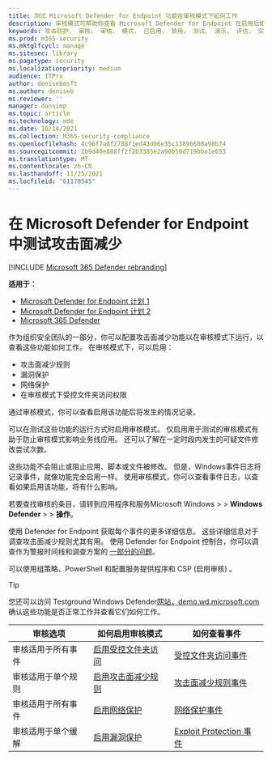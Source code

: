 ```yaml
---
title: 测试 Microsoft Defender for Endpoint 功能在审核模式下如何工作
description: 审核模式可帮助你查看 Microsoft Defender for Endpoint 在启用后如何保护你的设备。
keywords: 攻击防护， 审核， 审核， 模式， 已启用， 禁用， 测试， 演示， 评估， 实验室
ms.prod: m365-security
ms.mktglfcycl: manage
ms.sitesec: library
ms.pagetype: security
ms.localizationpriority: medium
audience: ITPro
author: denisebmsft
ms.author: deniseb
ms.reviewer: ''
manager: dansimp
ms.topic: article
ms.technology: mde
ms.date: 10/14/2021
ms.collection: M365-security-compliance
ms.openlocfilehash: 4c96f7a0f2788f1ed43d06e35c13896600a98b74
ms.sourcegitcommit: 2b9d40e888ff2f2b3385e2a90b50d719bba1e653
ms.translationtype: MT
ms.contentlocale: zh-CN
ms.lasthandoff: 11/25/2021
ms.locfileid: "61170545"
---
```

# <a name="test-attack-surface-reduction-in-microsoft-defender-for-endpoint"></a>在 Microsoft Defender for Endpoint 中测试攻击面减少

[!INCLUDE [Microsoft 365 Defender rebranding](../../includes/microsoft-defender.md)]

**适用于：**

- [Microsoft Defender for Endpoint 计划 1](https://go.microsoft.com/fwlink/?linkid=2154037)
- [Microsoft Defender for Endpoint 计划 2](https://go.microsoft.com/fwlink/?linkid=2154037)
- [Microsoft 365 Defender](https://go.microsoft.com/fwlink/?linkid=2118804)

作为组织安全团队的一部分，你可以配置攻击面减少功能以在审核模式下运行，以查看这些功能如何工作。 在审核模式下，可以启用：

- 攻击面减少规则
- 漏洞保护
- 网络保护
- 在审核模式下受控文件夹访问权限

通过审核模式，你可以查看启用该功能后将发生的情况记录。

可以在测试这些功能的运行方式时启用审核模式。 仅启用用于测试的审核模式有助于防止审核模式影响业务线应用。 还可以了解在一定时段内发生的可疑文件修改尝试次数。

这些功能不会阻止或阻止应用、脚本或文件被修改。 但是，Windows事件日志将记录事件，就像功能完全启用一样。 使用审核模式，你可以查看事件日志，以查看如果启用该功能，将有什么影响。

若要查找审核的条目，请转到应用程序和服务Microsoft Windows \>  \> **Windows Defender** \>  \> **操作**。

使用 Defender for Endpoint 获取每个事件的更多详细信息。 这些详细信息对于调查攻击面减少规则尤其有用。 使用 Defender for Endpoint 控制台，你可以调查作为警报时间线和调查方案的 [一部分的问题](investigate-alerts.md)。

可以使用组策略、PowerShell 和配置服务提供程序和 CSP (启用审核) 。

> [!TIP]
> 您还可以访问 Testground Windows Defender[网站，demo.wd.microsoft.com](https://demo.wd.microsoft.com?ocid=cx-wddocs-testground)确认这些功能是否正常工作并查看它们如何工作。

|审核选项|如何启用审核模式|如何查看事件|
|---|---|---|
|审核适用于所有事件|[启用受控文件夹访问](enable-controlled-folders.md)|[受控文件夹访问事件](evaluate-controlled-folder-access.md#review-controlled-folder-access-events-in-windows-event-viewer)
|审核适用于单个规则|[启用攻击面减少规则](enable-attack-surface-reduction.md)|[攻击面减少规则事件](evaluate-attack-surface-reduction.md#review-attack-surface-reduction-events-in-windows-event-viewer)
|审核适用于所有事件|[启用网络保护](enable-network-protection.md)|[网络保护事件](evaluate-network-protection.md#review-network-protection-events-in-windows-event-viewer)
|审核适用于单个缓解|[启用漏洞保护](enable-exploit-protection.md)|[Exploit Protection 事件](exploit-protection.md#review-exploit-protection-events-in-windows-event-viewer)
